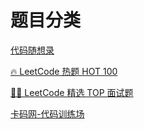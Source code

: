 # 题目分类

[代码随想录](https://github.com/youngyangyang04/leetcode-master) 

[🔥 LeetCode 热题 HOT 100](https://leetcode.cn/problemset/?listId=2cktkvj&page=1) 

[👨‍💻 LeetCode 精选 TOP 面试题](https://leetcode.cn/problemset/?page=1&listId=2ckc81c) 



[卡码网-代码训练场](https://kamacoder.com/) 



